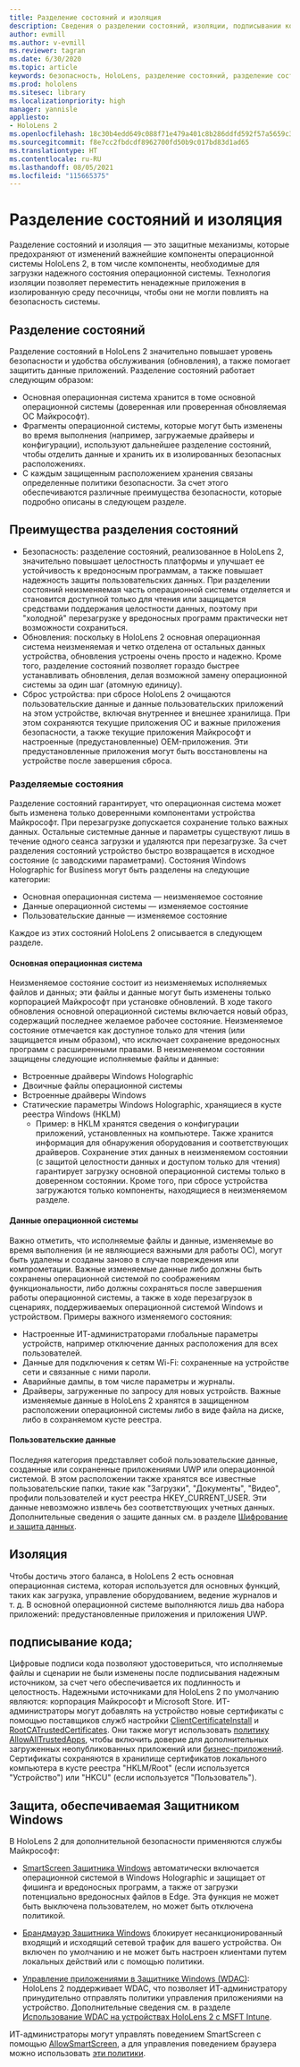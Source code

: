 ```yaml
---
title: Разделение состояний и изоляция
description: Сведения о разделении состояний, изоляции, подписывании кода и приложениях Защитника на устройстве смешанной реальности HoloLens 2.
author: evmill
ms.author: v-evmill
ms.reviewer: tagran
ms.date: 6/30/2020
ms.topic: article
keywords: безопасность, HoloLens, разделение состояний, разделение состояний и изоляция, HoloLens 2, безопасность HoloLens 2, обзор безопасности, архитектура безопасности, архитектура, архитектура HoloLens 2
ms.prod: hololens
ms.sitesec: library
ms.localizationpriority: high
manager: yannisle
appliesto:
- HoloLens 2
ms.openlocfilehash: 18c30b4edd649c088f71e479a401c8b286ddfd592f57a5659c3c15b3ec9c854f
ms.sourcegitcommit: f8e7cc2fbdcdf8962700fd50b9c017bd83d1ad65
ms.translationtype: HT
ms.contentlocale: ru-RU
ms.lasthandoff: 08/05/2021
ms.locfileid: "115665375"
---
```

# <a name="state-separation-and-isolation"></a>Разделение состояний и изоляция

Разделение состояний и изоляция — это защитные механизмы, которые предохраняют от изменений важнейшие компоненты операционной системы HoloLens 2, в том числе компоненты, необходимые для загрузки надежного состояния операционной системы. Технология изоляции позволяет переместить ненадежные приложения в изолированную среду песочницы, чтобы они не могли повлиять на безопасность системы.

## <a name="state-separation"></a>Разделение состояний

Разделение состояний в HoloLens 2 значительно повышает уровень безопасности и удобства обслуживания (обновления), а также помогает защитить данные приложений.  Разделение состояний работает следующим образом:
  * Основная операционная система хранится в томе основной операционной системы (доверенная или проверенная обновляемая ОС Майкрософт).
  * Фрагменты операционной системы, которые могут быть изменены во время выполнения (например, загружаемые драйверы и конфигурации), используют дальнейшее разделение состояний, чтобы отделить данные и хранить их в изолированных безопасных расположениях.
  * С каждым защищенным расположением хранения связаны определенные политики безопасности. За счет этого обеспечиваются различные преимущества безопасности, которые подробно описаны в следующем разделе.

## <a name="state-separation-benefits"></a>Преимущества разделения состояний

  * Безопасность: разделение состояний, реализованное в HoloLens 2, значительно повышает целостность платформы и улучшает ее устойчивость к вредоносным программам, а также повышает надежность защиты пользовательских данных. При разделении состояний неизменяемая часть операционной системы отделяется и становится доступной только для чтения или защищается средствами поддержания целостности данных, поэтому при "холодной" перезагрузке у вредоносных программ практически нет возможности сохраниться. 
  * Обновления: поскольку в HoloLens 2 основная операционная система неизменяемая и четко отделена от остальных данных устройства, обновления устроены очень просто и надежно.  Кроме того, разделение состояний позволяет гораздо быстрее устанавливать обновления, делая возможной замену операционной системы за один шаг (атомную единицу).
  * Сброс устройства: при сбросе HoloLens 2 очищаются пользовательские данные и данные пользовательских приложений на этом устройстве, включая внутреннее и внешнее хранилища. При этом сохраняются текущие приложения ОС и важные приложения безопасности, а также текущие приложения Майкрософт и настроенные (предустановленные) OEM-приложения. Эти предустановленные приложения могут быть восстановлены на устройстве после завершения сброса.

### <a name="state-separation-states"></a>Разделяемые состояния

Разделение состояний гарантирует, что операционная система может быть изменена только доверенными компонентами устройства Майкрософт. При перезагрузке допускается сохранение только важных данных. Остальные системные данные и параметры существуют лишь в течение одного сеанса загрузки и удаляются при перезагрузке. За счет разделения состояний устройство быстро возвращается в исходное состояние (с заводскими параметрами). Состояния Windows Holographic for Business могут быть разделены на следующие категории:
  * Основная операционная система — неизменяемое состояние
  * Данные операционной системы — изменяемое состояние 
  * Пользовательские данные — изменяемое состояние

Каждое из этих состояний HoloLens 2 описывается в следующем разделе.

#### <a name="core-operating-system"></a>Основная операционная система

Неизменяемое состояние состоит из неизменяемых исполняемых файлов и данных; эти файлы и данные могут быть изменены только корпорацией Майкрософт при установке обновлений. В ходе такого обновления основной операционной системы включается новый образ, содержащий последнее желаемое рабочее состояние.
Неизменяемое состояние отмечается как доступное только для чтения (или защищается иным образом), что исключает сохранение вредоносных программ с расширенными правами. В неизменяемом состоянии защищены следующие исполняемые файлы и данные:
  * Встроенные драйверы Windows Holographic
  * Двоичные файлы операционной системы
  * Встроенные драйверы Windows
  * Статические параметры Windows Holographic, хранящиеся в кусте реестра Windows (HKLM)
    * Пример: в HKLM хранятся сведения о конфигурации приложений, установленных на компьютере. Также хранится информация для обнаружения оборудования и соответствующих драйверов.
Сохранение этих данных в неизменяемом состоянии (с защитой целостности данных и доступом только для чтения) гарантирует загрузку основной операционной системы только в доверенном состоянии. Кроме того, при сбросе устройства загружаются только компоненты, находящиеся в неизменяемом разделе. 

#### <a name="operating-system-data"></a>Данные операционной системы 

Важно отметить, что исполняемые файлы и данные, изменяемые во время выполнения (и не являющиеся важными для работы ОС), могут быть удалены и созданы заново в случае повреждения или компрометации. Важные изменяемые данные либо должны быть сохранены операционной системой по соображениям функциональности, либо должны сохраняться после завершения работы операционной системы, а также в ходе перезагрузок в сценариях, поддерживаемых операционной системой Windows и устройством. Примеры важного изменяемого состояния:
  * Настроенные ИТ-администраторами глобальные параметры устройств, например отключение данных расположения для всех пользователей.
  * Данные для подключения к сетям Wi-Fi: сохраненные на устройстве сети и связанные с ними пароли.
  * Аварийные дампы, в том числе параметры и журналы.
  * Драйверы, загруженные по запросу для новых устройств.
Важные изменяемые данные в HoloLens 2 хранятся в защищенном расположении операционной системы либо в виде файла на диске, либо в сохраняемом кусте реестра.

#### <a name="user-data"></a>Пользовательские данные

Последняя категория представляет собой пользовательские данные, созданные или сохраненные приложениями UWP или операционной системой. В этом расположении также хранятся все известные пользовательские папки, такие как "Загрузки", "Документы", "Видео", профили пользователей и куст реестра HKEY_CURRENT_USER. Эти данные невозможно извлечь без соответствующих учетных данных. Дополнительные сведения о защите данных см. в разделе [Шифрование и защита данных](security-encryption-data-protection.md).

##  <a name="isolation"></a>Изоляция

Чтобы достичь этого баланса, в HoloLens 2 есть основная операционная система, которая используется для основных функций, таких как загрузка, управление оборудованием, ведение журналов и т. д. В основной операционной системе выполняются лишь два набора приложений: предустановленные приложения и приложения UWP.

## <a name="code-signing"></a>подписывание кода;

Цифровые подписи кода позволяют удостовериться, что исполняемые файлы и сценарии не были изменены после подписывания надежным источником, за счет чего обеспечивается их подлинность и целостность. Надежными источниками для HoloLens 2 по умолчанию являются: корпорация Майкрософт и Microsoft Store. ИТ-администраторы могут добавлять на устройство новые сертификаты с помощью поставщиков служб настройки [ClientCertificateInstall](/windows/client-management/mdm/clientcertificateinstall-csp) и [RootCATrustedCertificates](/windows/client-management/mdm/rootcacertificates-csp). Они также могут использовать [политику AllowAllTrustedApps](/windows/client-management/mdm/policy-csp-applicationmanagement#applicationmanagement-allowalltrustedapps), чтобы включить доверие для дополнительных загруженных неопубликованных приложений или [бизнес-приложений](/intune/apps/lob-apps-windows). Сертификаты сохраняются в хранилище сертификатов локального компьютера в кусте реестра "HKLM/Root" (если используется "Устройство") или "HKCU" (если используется "Пользователь").

## <a name="defender-protections"></a>Защита, обеспечиваемая Защитником Windows
В HoloLens 2 для дополнительной безопасности применяются службы Майкрософт:

* [SmartScreen Защитника Windows](/windows/security/threat-protection/microsoft-defender-smartscreen/microsoft-defender-smartscreen-overview) автоматически включается операционной системой в Windows Holographic и защищает от фишинга и вредоносных программ, а также от загрузки потенциально вредоносных файлов в Edge. Эта функция не может быть выключена пользователем, но может быть отключена политикой.

* [Брандмауэр Защитника Windows](/windows/security/threat-protection/windows-firewall/windows-firewall-with-advanced-security) блокирует несанкционированный входящий и исходящий сетевой трафик для вашего устройства. Он включен по умолчанию и не может быть настроен клиентами путем локальных действий или с помощью политики. 

* [Управление приложениями в Защитнике Windows (WDAC)](/windows/security/threat-protection/windows-defender-application-control/wdac-and-applocker-overview): HoloLens 2 поддерживает WDAC, что позволяет ИТ-администратору принудительно отправлять политики управления приложениями на устройство. Дополнительные сведения см. в разделе [Использование WDAC на устройствах HoloLens 2 с MSFT Intune](/mem/intune/configuration/custom-profile-hololens). 

ИТ-администраторы могут управлять поведением SmartScreen с помощью [AllowSmartScreen](/windows/client-management/mdm/policy-csp-browser#browser-allowsmartscreen), а для управления поведением браузера можно использовать [эти политики](/windows/client-management/mdm/policy-csps-supported-by-hololens2). 

